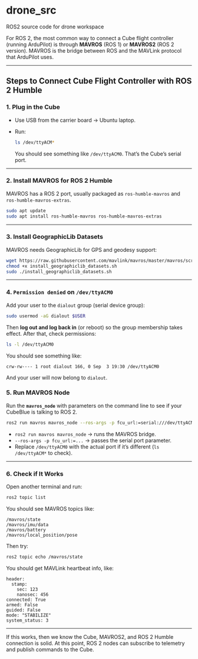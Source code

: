 # drone_src
ROS2 source code for drone workspace

For ROS 2, the most common way to connect a Cube flight controller (running ArduPilot) is through **MAVROS** (ROS 1) or **MAVROS2** (ROS 2 version). MAVROS is the bridge between ROS and the MAVLink protocol that ArduPilot uses.

---

## Steps to Connect Cube Flight Controller with ROS 2 Humble

### 1. Plug in the Cube

* Use USB from the carrier board → Ubuntu laptop.
* Run:

  ```bash
  ls /dev/ttyACM*
  ```

  You should see something like `/dev/ttyACM0`.
  That’s the Cube’s serial port.

---

### 2. Install MAVROS for ROS 2 Humble

MAVROS has a ROS 2 port, usually packaged as `ros-humble-mavros` and `ros-humble-mavros-extras`.

```bash
sudo apt update
sudo apt install ros-humble-mavros ros-humble-mavros-extras
```

---

### 3. Install GeographicLib Datasets

MAVROS needs GeographicLib for GPS and geodesy support:

```bash
wget https://raw.githubusercontent.com/mavlink/mavros/master/mavros/scripts/install_geographiclib_datasets.sh
chmod +x install_geographiclib_datasets.sh
sudo ./install_geographiclib_datasets.sh
```

---

### 4. `Permission denied` on `/dev/ttyACM0`

Add your user to the `dialout` group (serial device group):

```bash
sudo usermod -aG dialout $USER
```

Then **log out and log back in** (or reboot) so the group membership takes effect.
After that, check permissions:

```bash
ls -l /dev/ttyACM0
```

You should see something like:

```
crw-rw---- 1 root dialout 166, 0 Sep  3 19:30 /dev/ttyACM0
```

And your user will now belong to `dialout`.


### 5. Run MAVROS Node

Run the **`mavros_node`** with parameters on the command line to see if your CubeBlue is talking to ROS 2.

```bash
ros2 run mavros mavros_node --ros-args -p fcu_url:=serial:///dev/ttyACM0:115200
```

* `ros2 run mavros mavros_node` → runs the MAVROS bridge.
* `--ros-args -p fcu_url:=...` → passes the serial port parameter.
* Replace `/dev/ttyACM0` with the actual port if it’s different (`ls /dev/ttyACM*` to check).

---

### 6. Check if It Works

Open another terminal and run:

```bash
ros2 topic list
```

You should see MAVROS topics like:

```
/mavros/state
/mavros/imu/data
/mavros/battery
/mavros/local_position/pose
```

Then try:

```bash
ros2 topic echo /mavros/state
```

You should get MAVLink heartbeat info, like:

```
header:
  stamp:
    sec: 123
    nanosec: 456
connected: True
armed: False
guided: False
mode: "STABILIZE"
system_status: 3
```

---

If this works, then we know the Cube, MAVROS2, and ROS 2 Humble connection is solid. At this point, ROS 2 nodes can subscribe to telemetry and publish commands to the Cube.

